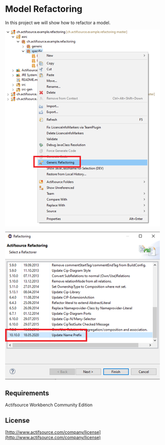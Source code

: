 # Model Refactoring
In this project we will show how to refactor a model.

![Execute Refactoring](images/executerefactoring.png)

![Refactoring](images/refactoring.png)

## Requirements
Actifsource  Workbench Community Edition

## License
[http://www.actifsource.com/company/license](http://www.actifsource.com/company/license)
